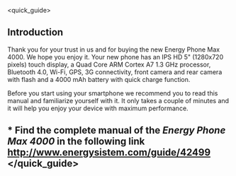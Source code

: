 <quick_guide>

## Introduction
Thank you for your trust in us and for buying the new Energy Phone Max 4000. We hope you enjoy it.
Your new phone has an IPS HD 5" (1280x720 pixels) touch display, a Quad Core ARM Cortex A7 1.3 GHz processor, Bluetooth 4.0, Wi-Fi, GPS, 3G connectivity, front camera and rear camera with flash and a 4000 mAh battery with quick charge function.

Before you start using your smartphone we recommend you to read this manual and familiarize yourself with it. It only takes a couple of minutes and it will help you enjoy your device with maximum performance.

## <unique> * Find the complete manual of the *Energy Phone Max 4000* in the following link  http://www.energysistem.com/guide/42499 </unique> </quick_guide>


